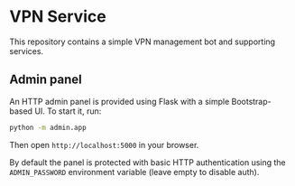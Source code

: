 # VPN Service

This repository contains a simple VPN management bot and supporting services.

## Admin panel

An HTTP admin panel is provided using Flask with a simple Bootstrap-based UI.
To start it, run:

```bash
python -m admin.app
```

Then open `http://localhost:5000` in your browser.

By default the panel is protected with basic HTTP authentication using the
`ADMIN_PASSWORD` environment variable (leave empty to disable auth).
